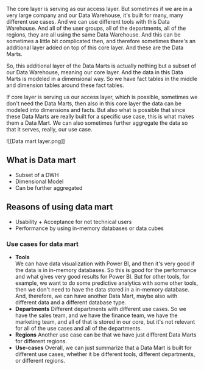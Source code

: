 The core layer is serving as our access layer. But sometimes if we are in a very large company and our Data Warehouse, it's built for many, many different use cases. And we can use different tools with this Data Warehouse. And all of the user groups, all of the departments, all of the regions, they are all using the same Data Warehouse. And this can be sometimes a little bit complicated then, and therefore sometimes there's an additional layer added on top of this core layer. And these are the Data Marts.

So, this additional layer of the Data Marts is actually nothing but a subset of our Data Warehouse, meaning our core layer. And the data in this Data Marts is modeled in a dimensional way. So we have fact tables in the middle and dimension tables around these fact tables.

If core layer is serving us our access layer, which is possible, sometimes we don't need the Data Marts, then also in this core layer the data can be modeled into dimensions and facts. But also what is possible that since these Data Marts are really built for a specific use case, this is what makes them a Data Mart. We can also sometimes further aggregate the data so that it serves, really, our use case.

![[Data mart layer.png]]

## What is Data mart

- Subset of a DWH
- Dimensional Model
- Can be further aggregated

## Reasons of using data mart

- Usability + Acceptance for not technical users
- Performance by using in-memory databases or data cubes

### Use cases for data mart

- **Tools**  
	We can have data visualization with Power BI, and then it's very good if the data is in in-memory databases. So this is good for the performance and what gives very good results for Power BI. But for other tools, for example, we want to do some predictive analytics with some other tools, then we don't need to have the data stored in a in-memory database. And, therefore, we can have another Data Mart, maybe also with different data and a different database type.
- **Departments**
	Different departments with different use cases. So we have the sales team, and we have the finance team, we have the marketing team, and all of that is stored in our core, but it's not relevant for all of the use cases and all of the departments.
- **Regions**
	Another use case can be that we have just different Data Marts for different regions.
- **Use-cases**
	Overall, we can just summarize that a Data Mart is built for different use cases, whether it be different tools, different departments, or different regions.